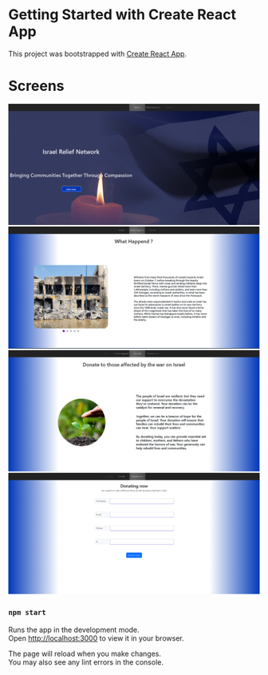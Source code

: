 # Getting Started with Create React App

This project was bootstrapped with [Create React App](https://github.com/facebook/create-react-app).

# Screens

![Screenshot](screens/screen1.png)
![Screenshot](screens/screen2.png)
![Screenshot](screens/screen3.png)
![Screenshot](screens/screen4.png)

### `npm start`

Runs the app in the development mode.\
Open [http://localhost:3000](http://localhost:3000) to view it in your browser.

The page will reload when you make changes.\
You may also see any lint errors in the console.

